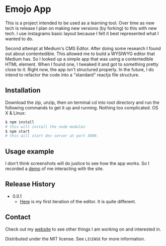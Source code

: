 # Emojo App

This is a project intended to be used as a learning tool.  Over time as new tech is release I plan on making new versions (by forking) to this with new tech.
I use instagrams basic layout because I felt it best represented what I wanted to do.

<!-- [![NPM Version][npm-image]][npm-url]
[![Build Status][travis-image]][travis-url]
[![Downloads Stats][npm-downloads]][npm-url] -->

Second attempt at Medium's CMS Editor.  After doing some research I found out about contentedible. This
allowed me to build a WYSIWYG editor that Medium has.  So I looked up a simple app that was using a
contentedible HTML element.  When I found one, I tweaked it and got to something pretty close to it.  Right now,
the app isn't structured properly.  In the future, I do intend to refactor the code into a "standard" reactjs
file structure.


## Installation
Download the zip, unzip, then on terminal cd into root directory and run the following commands to get it up and running. Nothing too complicated.
OS X & Linux:

```sh
$ npm install
# this will install the node modules
$ npm start
# this will start dev server at port 3000.
```

## Usage example

I don't think screenshots will do justice to see how the app works.  So I recorded a [demo](https://youtu.be/FW214WbsseQ) of me interacting with the site.

## Release History


* 0.0.1
    * [Here](https://github.com/jzapata87/CMSv1) is my first iteration of the editor.  It is quite different.



## Contact

Check out my [website](https://jzapata87.github.io/) to see other things I am working on and interested in.

Distributed under the MIT license. See ``LICENSE`` for more information.


<!-- Markdown link & img dfn's -->
[npm-image]: https://img.shields.io/npm/v/datadog-metrics.svg?style=flat-square
[npm-url]: https://npmjs.org/package/datadog-metrics
[npm-downloads]: https://img.shields.io/npm/dm/datadog-metrics.svg?style=flat-square
[travis-image]: https://img.shields.io/travis/dbader/node-datadog-metrics/master.svg?style=flat-square
[travis-url]: https://travis-ci.org/dbader/node-datadog-metrics
